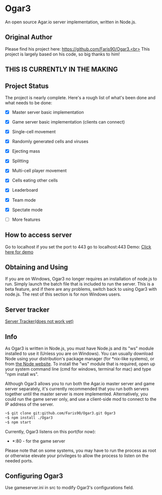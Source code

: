 # Ogar3

An open source Agar.io server implementation, written in Node.js.

## Original Author
Please find his project here: https://github.com/Faris90/Ogar3.<br>
This project is largely based on his code, so big thanks to him!<br>

## THIS IS CURRENTLY IN THE MAKING
## Project Status
The project is nearly complete. Here's a rough list of what's been done and what needs to be done:

- [x] Master server basic implementation
- [x] Game server basic implementation (clients can connect)
- [x] Single-cell movement
- [x] Randomly generated cells and viruses
- [x] Ejecting mass
- [x] Splitting
- [x] Multi-cell player movement
- [x] Cells eating other cells
- [x] Leaderboard
- [x] Team mode
- [x] Spectate mode
- [ ] More features


## How to access server
Go to localhost if you set the port to 443 go to localhost:443
Demo: [Click here for demo](https://ogar3-demo.herokuapp.com/)
## Obtaining and Using
If you are on Windows, Ogar3 no longer requires an installation of node.js to run. Simply launch the batch file that is included to run the server. This is a beta feature, and if there are any problems, switch back to using Ogar3 with node.js. The rest of this section is for non Windows users.
## Server tracker
 [Server Tracker(does not work yet)](http://ogar3tracker.wdr.icu/)
 ## Info
As Ogar3 is written in Node.js, you must have Node.js and its "ws" module installed to use it (Unless you are on Windows). You can usually download Node using your distribution's package manager (for *nix-like systems), or from [the Node website](http://nodejs.org). To install the "ws" module that is required, open up your system command line (cmd for windows, terminal for mac) and type "npm install ws".

Although Ogar3 allows you to run both the Agar.io master server and game server separately, it's currently recommended that you run both servers together until the master server is more implemented. Alternatively, you could run the game server only, and use a client-side mod to connect to the IP address of the server.

```sh
~$ git clone git:github.com/Faris90/Ogar3.git Ogar3
~$ npm install ./Ogar3	
~$ npm start
```

Currently, Ogar3 listens on this port(for now):
* *:80 - for the game server


Please note that on some systems, you may have to run the process as root or otherwise elevate your privileges to allow the process to listen on the needed ports.

## Configuring Ogar3
Use gameserver.ini in src to modify Ogar3's configurations field.



